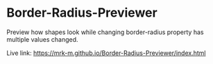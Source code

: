 # Border-Radius-Previewer
Preview how shapes look while changing border-radius property has multiple values changed.

Live link: https://mrk-m.github.io/Border-Radius-Previewer/index.html